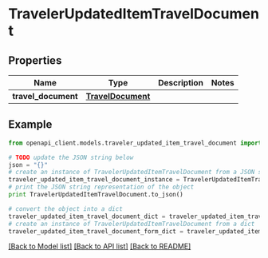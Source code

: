 # TravelerUpdatedItemTravelDocument


## Properties
Name | Type | Description | Notes
------------ | ------------- | ------------- | -------------
**travel_document** | [**TravelDocument**](TravelDocument.md) |  | 

## Example

```python
from openapi_client.models.traveler_updated_item_travel_document import TravelerUpdatedItemTravelDocument

# TODO update the JSON string below
json = "{}"
# create an instance of TravelerUpdatedItemTravelDocument from a JSON string
traveler_updated_item_travel_document_instance = TravelerUpdatedItemTravelDocument.from_json(json)
# print the JSON string representation of the object
print TravelerUpdatedItemTravelDocument.to_json()

# convert the object into a dict
traveler_updated_item_travel_document_dict = traveler_updated_item_travel_document_instance.to_dict()
# create an instance of TravelerUpdatedItemTravelDocument from a dict
traveler_updated_item_travel_document_form_dict = traveler_updated_item_travel_document.from_dict(traveler_updated_item_travel_document_dict)
```
[[Back to Model list]](../README.md#documentation-for-models) [[Back to API list]](../README.md#documentation-for-api-endpoints) [[Back to README]](../README.md)


